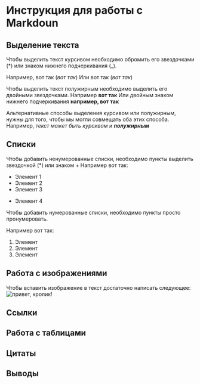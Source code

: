 # Инструкция для работы с Markdoun

## Выделение текста

Чтобы выделить текст курсивом необходимо обромить его звездочками (*) или знаком нижнего подчеркивания (_).

Например, вот так (*вот так*)
Или вот так (_вот так_)

Чтобы выделить текст полужирным необходимо выделить его двойными звездочками. Например **вот так** Или двойным знаком нижнего подчеркивания __например, вот так__

Альтернативные способы выделения курсивом или полужирным, нужны для того, чтобы мы могли совмещать оба этих способа. Например, _текст может быть курсивом и **полужирным**_

## Списки

Чтобы добавить ненумерованные списки, необходимо пункты выделить звездочкой (*) или знаком +
Например вот так:
* Элемент 1
* Элемент 2
* Элемент 3
+ Элемент 4


Чтобы добавить нумерованные списки, необходимо пункты просто пронумеровать.

Например вот так:

1. Элемент
2. Элемент
3. Элемент



## Работа с изображениями
Чтобы вставить изображение в текст достаточно написать следующее:
![привет, кролик!](Rabbit.jpg)

## Ссылки

## Работа с таблицами

## Цитаты   

## Выводы